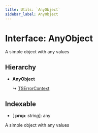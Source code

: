 ```yaml
---
title: Utils: `AnyObject`
sidebar_label: AnyObject
---
```


# Interface: AnyObject

A simple object with any values

## Hierarchy

* **AnyObject**

  ↳ [TSErrorContext](tserrorcontext.md)

## Indexable

* \[ **prop**: *string*\]: any

A simple object with any values
